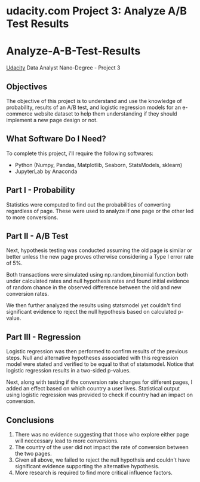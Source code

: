 # udacity.com Project 3: Analyze A/B Test Results




# Analyze-A-B-Test-Results
[Udacity](https://www.udacity.com/course/data-analyst-nanodegree--nd002) Data Analyst Nano-Degree - Project 3

## Objectives
The objective of this project is to understand and use the knowledge of probability, results of an A/B test, and logistic regression models for an e-commerce website dataset to help them understanding if they should implement a new page design or not.

## What Software Do I Need?

To complete this project, i'll require the following softwares:

- Python (Numpy, Pandas, Matplotlib, Seaborn, StatsModels, sklearn)
- JupyterLab by Anaconda

## Part I - Probability 

Statistics were computed to find out the probabilities of converting regardless of page. These were used to analyze if one page or the other led to more conversions.

## Part II - A/B Test 

Next, hypothesis testing was conducted assuming the old page is similar or better unless the new page proves otherwise considering a Type I error rate of 5%. 

Both transactions were simulated using np.random,binomial function both under calculated rates and null hypothesis rates and found initial evidence of random chance in the observed difference between the old and new conversion rates.

We then further analyzed the results using statsmodel yet couldn't find significant evidence to reject the null hypothesis based on calculated p-value.

## Part III - Regression

Logistic regression was then performed to confirm results of the previous steps.  Null and alternative hypotheses associated with this regression model were stated and verified to be equal to that of statsmodel. Notice that logistic regression results in a two-sided p-values. 

Next, along with testing if the conversion rate changes for different pages, I added an effect based on which country a user lives. Statistical output using logistic regression was provided to check if country had an impact on conversion.


## Conclusions 

1) There was no evidence suggesting that those who explore either page will neccessary lead to more conversions.
2) The country of the user did not impact the rate of conversion between the two pages.
3) Given all above, we failed to reject the null hypothsis and couldn't have significant evidence supporting the alternative hypothesis.
4) More research is required to find more critical influence factors.
